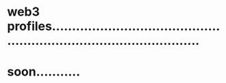 # web3 profiles..........................................................................................
# soon...........
